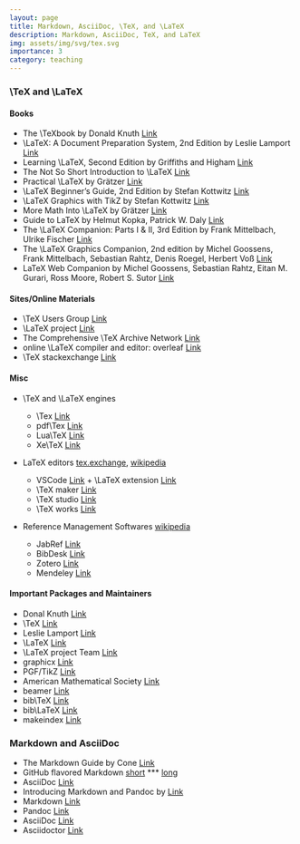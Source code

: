 ```yaml
---
layout: page
title: Markdown, AsciiDoc, \TeX, and \LaTeX
description: Markdown, AsciiDoc, TeX, and LaTeX
img: assets/img/svg/tex.svg
importance: 3
category: teaching
---
```


### \TeX and \LaTeX

#### Books

* The \TeXbook by Donald Knuth [Link](https://www.ctan.org/pkg/texbook?lang=en)
* \LaTeX: A Document Preparation System, 2nd Edition by Leslie Lamport [Link](https://www.informit.com/store/latex-a-document-preparation-system-9780201529838?ranMID=24808)
* Learning \LaTeX, Second Edition by Griffiths and Higham [Link](https://dl.acm.org/doi/book/10.5555/3074073)
* The Not So Short Introduction to \LaTeX [Link](https://packages.oth-regensburg.de/ctan/info/lshort/english/lshort.pdf)
* Practical \LaTeX by Grätzer [Link](https://link.springer.com/book/10.1007/978-3-319-06425-3)
* \LaTeX Beginner’s Guide, 2nd Edition by Stefan Kottwitz [Link](https://www.oreilly.com/library/view/latex-beginners-guide/9781801078658/)
* \LaTeX Graphics with TikZ by Stefan Kottwitz [Link](https://www.oreilly.com/library/view/latex-graphics-with/9781804618233/)
* More Math Into \LaTeX by Grätzer [Link](https://link.springer.com/book/10.1007/978-3-319-23796-1)
* Guide to LaTeX by Helmut Kopka, Patrick W. Daly [Link](https://www.informit.com/store/guide-to-latex-adobe-reader-9780321639653?ranMID=24808)
* The \LaTeX Companion: Parts I & II, 3rd Edition by Frank Mittelbach, Ulrike Fischer [Link](https://www.informit.com/store/latex-companion-parts-i-ii-3rd-edition-9780138166489?ranMID=24808)
* The \LaTeX Graphics Companion, 2nd edition by Michel Goossens, Frank Mittelbach, Sebastian Rahtz, Denis Roegel, Herbert Voß [Link](https://www.lehmanns.de/shop/mathematik-informatik/58611042-9783965433038-the-latex-graphics-companion)
* LaTeX Web Companion by Michel Goossens, Sebastian Rahtz, Eitan M. Gurari, Ross Moore, Robert S. Sutor [Link](https://www.informit.com/store/latex-web-companion-integrating-tex-html-and-xml-9780201433111?ranMID=24808)
   
#### Sites/Online Materials

* \TeX Users Group [Link](https://tug.org/)
* \LaTeX project [Link](https://www.latex-project.org/)
* The Comprehensive \TeX Archive Network [Link](https://ctan.org/)
* online \LaTeX compiler and editor: overleaf [Link](https://www.overleaf.com/)
* \TeX stackexchange [Link](https://tex.stackexchange.com/)

#### Misc

* \TeX and \LaTeX engines
   - \Tex [Link](https://ctan.org/pkg/tex)
   - pdf\Tex [Link](https://ctan.org/pkg/pdftex)
   - Lua\TeX [Link](https://ctan.org/pkg/luatex)
   - Xe\TeX [Link](https://ctan.org/pkg/xetex)

* LaTeX editors [tex.exchange](https://tex.stackexchange.com/questions/339/latex-editors-ides), [wikipedia](https://en.wikipedia.org/wiki/Comparison_of_TeX_editors)
   - VSCode [Link](https://code.visualstudio.com/) + \LaTeX extension [Link](https://marketplace.visualstudio.com/items?itemName=James-Yu.latex-workshop)
   - \TeX maker [Link](https://www.xm1math.net/texmaker/)
   - \TeX studio [Link](https://www.texstudio.org/)
   - \TeX works [Link](https://www.tug.org/texworks/)
* Reference Management Softwares [wikipedia](https://en.wikipedia.org/wiki/Comparison_of_reference_management_software)
   - JabRef [Link](https://www.jabref.org/)
   - BibDesk [Link](https://bibdesk.sourceforge.io/)
   - Zotero [Link](https://www.zotero.org/)
   - Mendeley [Link](https://www.mendeley.com)

#### Important Packages and Maintainers

* Donal Knuth [Link](https://www.ctan.org/author/knuth)
* \TeX [Link](https://ctan.org/pkg/tex)
* Leslie Lamport [Link](https://www.ctan.org/author/lamport)
* \LaTeX [Link](https://ctan.org/pkg/latex)
* \LaTeX project Team [Link](https://www.ctan.org/author/latex)
* graphicx [Link](https://ctan.org/pkg/graphicx)
* PGF/TikZ [Link](https://www.ctan.org/pkg/pgf)
* American Mathematical Society [Link](https://ctan.org/author/ams)
* beamer [Link](https://ctan.org/pkg/beamer)
* bib\TeX [Link](https://ctan.org/pkg/bibtex)
* bib\LaTeX [Link](https://ctan.org/pkg/biblatex)
* makeindex [Link](https://ctan.org/pkg/makeindex)


### Markdown and AsciiDoc

* The Markdown Guide by Cone [Link](https://www.markdownguide.org/book/)
* GitHub flavored Markdown [short](https://docs.github.com/en/get-started/writing-on-github/getting-started-with-writing-and-formatting-on-github/basic-writing-and-formatting-syntax) *** [long](https://github.github.com/gfm/)
* AsciiDoc [Link](https://asciidoc.org)
* Introducing Markdown and Pandoc by [Link](https://www.oreilly.com/library/view/introducing-markdown-and/9781484251492/?_gl=1*mp73u0*_ga*MzQzMDQyOTA1LjE2NzM5NzI3NTg.*_ga_092EL089CH*MTY3Mzk4NDY5OS4yLjAuMTY3Mzk4NDY5OS42MC4wLjA.)
* Markdown [Link](https://daringfireball.net/projects/markdown/)
* Pandoc [Link](https://pandoc.org)
* AsciiDoc [Link](https://asciidoc.org)
* Asciidoctor [Link](https://asciidoctor.org)


